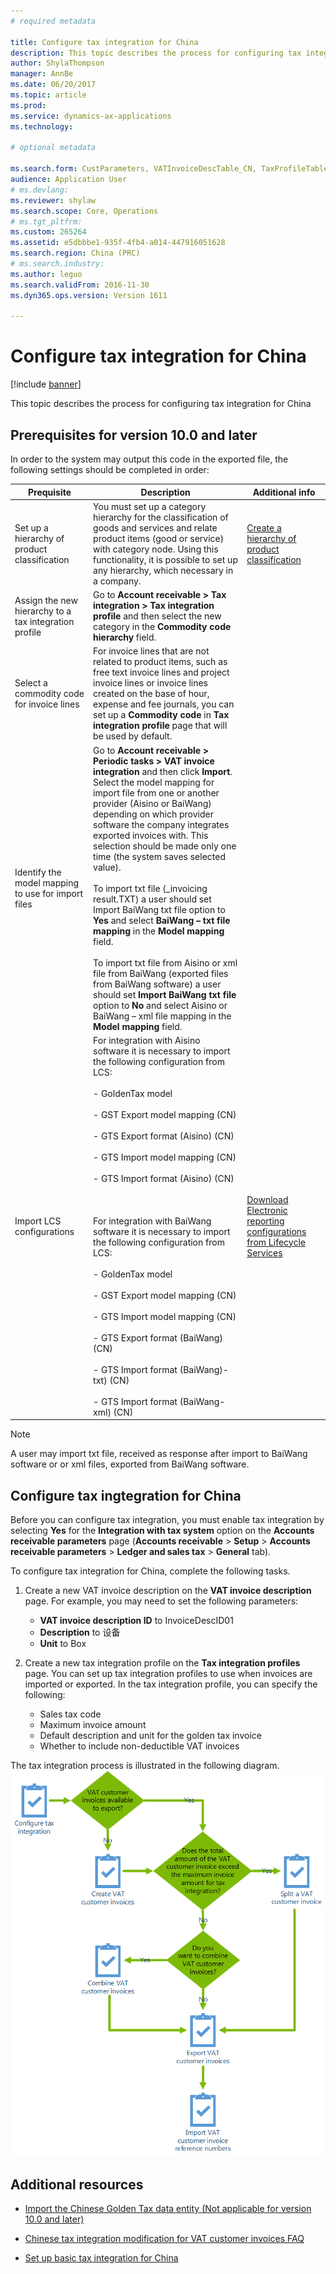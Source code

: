 ```yaml
---
# required metadata

title: Configure tax integration for China
description: This topic describes the process for configuring tax integration for China.
author: ShylaThompson
manager: AnnBe
ms.date: 06/20/2017
ms.topic: article
ms.prod: 
ms.service: dynamics-ax-applications
ms.technology: 

# optional metadata

ms.search.form: CustParameters, VATInvoiceDescTable_CN, TaxProfileTable_CN
audience: Application User
# ms.devlang: 
ms.reviewer: shylaw
ms.search.scope: Core, Operations
# ms.tgt_pltfrm: 
ms.custom: 265264
ms.assetid: e5dbbbe1-935f-4fb4-a014-447916051628
ms.search.region: China (PRC)
# ms.search.industry: 
ms.author: leguo
ms.search.validFrom: 2016-11-30
ms.dyn365.ops.version: Version 1611

---
```


# Configure tax integration for China

[!include [banner](../includes/banner.md)]

This topic describes the process for configuring tax integration for China 

## Prerequisites for version 10.0 and later
In order to the system may output this code in the exported file, the following settings should be completed in order:

|Prequisite |Description |Additional info|
|------------|------------------------------|---------------------------------|
|Set up a hierarchy of product classification | You must set up a category hierarchy for the classification of goods and services and relate product items (good or service) with category node. Using this functionality, it is possible to set up any hierarchy, which necessary in a company.| [Create a hierarchy of product classification](../supply-chain/pim/tasks/create-hierarchy-product-classification.md)|
|Assign the new hierarchy to a tax integration profile | Go to **Account receivable > Tax integration > Tax integration profile** and then select the new category in the **Commodity code hierarchy** field.||
|Select a commodity code for invoice lines|For invoice lines that are not related to product items, such as free text invoice lines and project invoice lines or invoice lines created on the base of hour, expense and fee journals, you can set up a **Commodity code** in **Tax integration profile** page that will be used by default.||
|Identify the model mapping to use for import files | Go to **Account receivable > Periodic tasks > VAT invoice integration** and then click **Import**. Select the model mapping for import file from one or another provider (Aisino or BaiWang) depending on which provider software the company integrates exported invoices with. This selection should be made only one time (the system saves selected value).<br></br>To import txt file (<file name>_invoicing result.TXT) a user should set Import BaiWang txt file option to **Yes** and select **BaiWang – txt file mapping** in the **Model mapping** field.<br></br>To import txt file from Aisino or xml file from BaiWang (exported files from BaiWang software) a user should set **Import BaiWang txt file** option to **No** and select Aisino  or BaiWang – xml file mapping in the **Model mapping** field. ||
|Import LCS configurations|For integration with Aisino software it is necessary to import the following configuration from LCS: <br></br>- GoldenTax model<br></br>-	GST Export model mapping (CN)<br></br>-	GTS Export format (Aisino) (CN)<br></br>-	GTS Import model mapping (CN)<br></br>-	GTS Import format (Aisino) (CN)<br></br><br></br>For integration with BaiWang software it is necessary to import the following configuration from LCS:<br></br>-	GoldenTax model<br></br>-	GST Export model mapping (CN)<br></br>-	GTS Import model mapping (CN)<br></br>-	GTS Export format (BaiWang) (CN)<br></br>-	GTS Import format (BaiWang)-txt) (CN)<br></br>-	GTS Import format (BaiWang-xml) (CN)|[Download Electronic reporting configurations from Lifecycle Services](../../dev-itpro/analytics/download-electronic-reporting-configuration-lcs.md) |

   > [!NOTE] 
   > <P> A user may import txt file, received as response after import to BaiWang software or or xml files, exported from BaiWang software.</P>

## Configure tax ingtegration for China 

Before you can configure tax integration, you must enable tax integration by selecting **Yes** for the **Integration with tax system** option on the **Accounts receivable parameters** page (**Accounts receivable** > **Setup** > **Accounts receivable parameters** > **Ledger and sales tax** > **General** tab).

To configure tax integration for China, complete the following tasks.

1.  Create a new VAT invoice description on the **VAT invoice description** page. For example, you may need to set  the following parameters:
    -   **VAT invoice description ID** to InvoiceDescID01
    -   **Description** to 设备
    -   **Unit** to Box

2.  Create a new tax integration profile on the **Tax integration profiles** page. You can set up tax integration profiles to use when invoices are imported or exported. In the tax integration profile, you can specify the following:
    -   Sales tax code
    -   Maximum invoice amount
    -   Default description and unit for the golden tax invoice
    -   Whether to include non-deductible VAT invoices

The tax integration process is illustrated in the following diagram.
[![IC666469](./media/ic666469.gif)](./media/ic666469.gif)

## Additional resources

- [Import the Chinese Golden Tax data entity (Not applicable for version 10.0 and later)](apac-chn-import-golden-tax-data-entity.md)
   
- [Chinese tax integration modification for VAT customer invoices FAQ](apac-chn-tax-integration-vat-customer-invoices.md)

- [Set up basic tax integration for China](./tasks/set-up-basic-tax-integration-profile-china.md)


